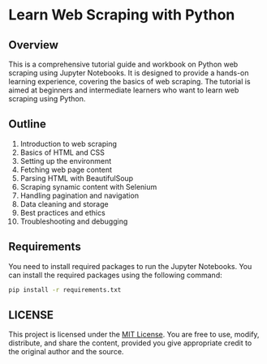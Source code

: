 # Learn Web Scraping with Python

## Overview

This is a comprehensive tutorial guide and workbook on Python web scraping using Jupyter Notebooks. It is designed to provide a hands-on learning experience, covering the basics of web scraping. The tutorial is aimed at beginners and intermediate learners who want to learn web scraping using Python.

## Outline

1. Introduction to web scraping
2. Basics of HTML and CSS
3. Setting up the environment
4. Fetching web page content
5. Parsing HTML with BeautifulSoup
6. Scraping synamic content with Selenium
7. Handling pagination and navigation
8. Data cleaning and storage
9. Best practices and ethics
10. Troubleshooting and debugging

## Requirements

You need to install required packages to run the Jupyter Notebooks. You can install the required packages using the following command:

```bash
pip install -r requirements.txt
```

## LICENSE

This project is licensed under the [MIT License](LICENSE). You are free to use, modify, distribute, and share the content, provided you give appropriate credit to the original author and the source.

